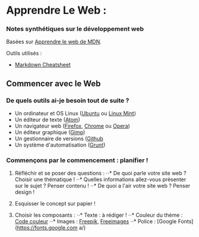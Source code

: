 # Apprendre Le Web  : 

### Notes synthétiques sur le développement web

Basées sur [Apprendre le web de MDN](https://developer.mozilla.org/fr/Apprendre).


Outils utilisés :
* [Markdown Cheatsheet](https://github.com/adam-p/markdown-here/wiki/Markdown-Cheatsheet)


## Commencer avec le Web

### De quels outils ai-je besoin tout de suite ?

* Un ordinateur et OS Linux ([Ubuntu](https://www.ubuntu-fr.org/) ou [Linux Mint](https://www.linuxmint.com/))
* Un éditeur de texte ([Atom](https://atom.io/))
* Un navigateur web ([Firefox](https://www.mozilla.org/fr/firefox/new/), [Chrome](https://www.google.com/chrome/browser/desktop/index.html) ou [Opera](http://www.opera.com/fr))
* Un éditeur graphique ([Gimp](http://www.gimp.org/))
* Un gestionnaire de versions ([Github](https://github.com/)
* Un système d'automatisation ([Grunt](http://gruntjs.com/))

### Commençons par le commencement : planifier !

1. Réfléchir et se poser des questions :
⋅⋅* De quoi parle votre site web ? Choisir une thématique !
⋅⋅* Quelles informations allez-vous présenter sur le sujet ? Penser contenu !
⋅⋅* De quoi a l'air votre site web ? Penser design !

2. Esquisser le concept sur papier !
3. Choisir les composants :
⋅⋅* Texte : à rédiger !
⋅⋅* Couleur du thème : [Code couleur](http://www.code-couleur.com/index.html)
⋅⋅* Images : [Freepik](http://www.freepik.com/), [Freeimages](http://fr.freeimages.com/)
⋅⋅* Police : [Google Fonts](https://fonts.google.com  a/)





